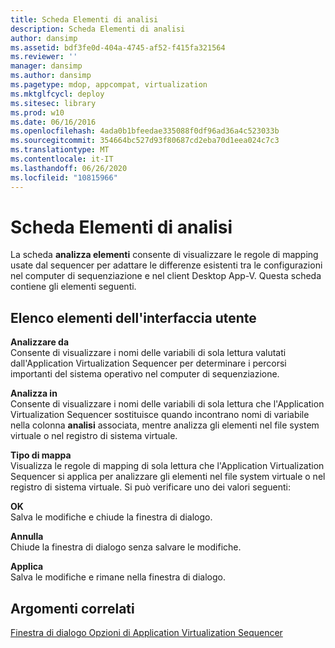 ```yaml
---
title: Scheda Elementi di analisi
description: Scheda Elementi di analisi
author: dansimp
ms.assetid: bdf3fe0d-404a-4745-af52-f415fa321564
ms.reviewer: ''
manager: dansimp
ms.author: dansimp
ms.pagetype: mdop, appcompat, virtualization
ms.mktglfcycl: deploy
ms.sitesec: library
ms.prod: w10
ms.date: 06/16/2016
ms.openlocfilehash: 4ada0b1bfeedae335088f0df96ad36a4c523033b
ms.sourcegitcommit: 354664bc527d93f80687cd2eba70d1eea024c7c3
ms.translationtype: MT
ms.contentlocale: it-IT
ms.lasthandoff: 06/26/2020
ms.locfileid: "10815966"
---
```

# Scheda Elementi di analisi


La scheda **analizza elementi** consente di visualizzare le regole di mapping usate dal sequencer per adattare le differenze esistenti tra le configurazioni nel computer di sequenziazione e nel client Desktop App-V. Questa scheda contiene gli elementi seguenti.

## Elenco elementi dell'interfaccia utente


<a href="" id="parse-from"></a>**Analizzare da**  
Consente di visualizzare i nomi delle variabili di sola lettura valutati dall'Application Virtualization Sequencer per determinare i percorsi importanti del sistema operativo nel computer di sequenziazione.

<a href="" id="parse-to"></a>**Analizza in**  
Consente di visualizzare i nomi delle variabili di sola lettura che l'Application Virtualization Sequencer sostituisce quando incontrano nomi di variabile nella colonna **analisi** associata, mentre analizza gli elementi nel file system virtuale o nel registro di sistema virtuale.

<a href="" id="map-type"></a>**Tipo di mappa**  
Visualizza le regole di mapping di sola lettura che l'Application Virtualization Sequencer si applica per analizzare gli elementi nel file system virtuale o nel registro di sistema virtuale. Si può verificare uno dei valori seguenti:

<a href="" id="ok"></a>**OK**  
Salva le modifiche e chiude la finestra di dialogo.

<a href="" id="cancel"></a>**Annulla**  
Chiude la finestra di dialogo senza salvare le modifiche.

<a href="" id="apply"></a>**Applica**  
Salva le modifiche e rimane nella finestra di dialogo.

## Argomenti correlati


[Finestra di dialogo Opzioni di Application Virtualization Sequencer](application-virtualization-sequencer-options-dialog-box.md)

 

 





